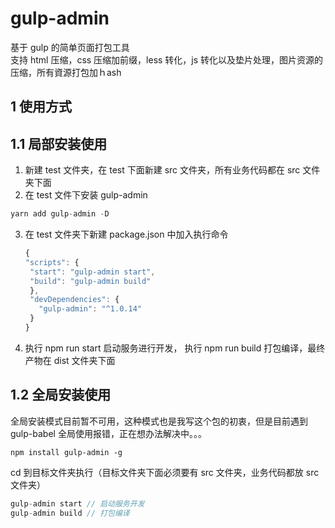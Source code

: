 # gulp-admin

基于 gulp 的简单页面打包工具  
支持 html 压缩，css 压缩加前缀，less 转化，js 转化以及垫片处理，图片资源的压缩，所有資源打包加ｈash  

## 1 使用方式

## 1.1 局部安装使用

1. 新建 test 文件夹，在 test 下面新建 src 文件夹，所有业务代码都在 src 文件夹下面
2. 在 test 文件下安装 gulp-admin

```js
yarn add gulp-admin -D
```

3. 在 test 文件夹下新建 package.json 中加入执行命令

   ```js
   {
   "scripts": {
    "start": "gulp-admin start",
    "build": "gulp-admin build"
    },
    "devDependencies": {
      "gulp-admin": "^1.0.14"
    }
   }
   ```

4. 执行 npm run start 启动服务进行开发， 执行 npm run build 打包编译，最终产物在 dist 文件夹下面

## 1.2 全局安装使用

全局安装模式目前暂不可用，这种模式也是我写这个包的初衷，但是目前遇到 gulp-babel 全局使用报错，正在想办法解决中。。。

```
npm install gulp-admin -g
```

cd 到目标文件夹执行（目标文件夹下面必须要有 src 文件夹，业务代码都放 src 文件夹）

```js
gulp-admin start // 启动服务开发
gulp-admin build // 打包编译

```
